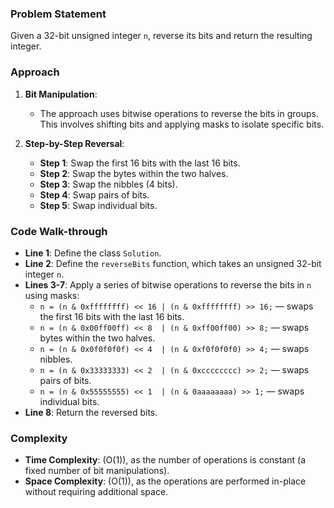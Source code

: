 ### Problem Statement
Given a 32-bit unsigned integer `n`, reverse its bits and return the resulting integer. 

### Approach
1. **Bit Manipulation**:
   - The approach uses bitwise operations to reverse the bits in groups. This involves shifting bits and applying masks to isolate specific bits.

2. **Step-by-Step Reversal**:
   - **Step 1**: Swap the first 16 bits with the last 16 bits.
   - **Step 2**: Swap the bytes within the two halves.
   - **Step 3**: Swap the nibbles (4 bits).
   - **Step 4**: Swap pairs of bits.
   - **Step 5**: Swap individual bits.

### Code Walk-through
- **Line 1**: Define the class `Solution`.
- **Line 2**: Define the `reverseBits` function, which takes an unsigned 32-bit integer `n`.
- **Lines 3-7**: Apply a series of bitwise operations to reverse the bits in `n` using masks:
  - `n = (n & 0xffffffff) << 16 | (n & 0xffffffff) >> 16;` — swaps the first 16 bits with the last 16 bits.
  - `n = (n & 0x00ff00ff) << 8  | (n & 0xff00ff00) >> 8;` — swaps bytes within the two halves.
  - `n = (n & 0x0f0f0f0f) << 4  | (n & 0xf0f0f0f0) >> 4;` — swaps nibbles.
  - `n = (n & 0x33333333) << 2  | (n & 0xcccccccc) >> 2;` — swaps pairs of bits.
  - `n = (n & 0x55555555) << 1  | (n & 0aaaaaaaa) >> 1;` — swaps individual bits.
- **Line 8**: Return the reversed bits.

### Complexity
- **Time Complexity**: \(O(1)\), as the number of operations is constant (a fixed number of bit manipulations).
- **Space Complexity**: \(O(1)\), as the operations are performed in-place without requiring additional space.
